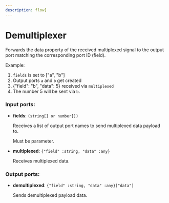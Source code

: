 ```yaml
---
description: flow]
---
```


# Demultiplexer

Forwards the data property of the received multiplexed signal to the output port matching the corresponding port ID (field).

Example:
1. `fields` is set to ["a", "b"]
2. Output ports `a` and `b` get created
3. {"field": "b", "data": 5} received via `multiplexed`
4. The number 5 will be sent via `b`.

### Input ports:

* __fields__: `(string[] or number[])`

    Receives a list of output port names to send multiplexed data payload to.
    
    Must be parameter.


* __multiplexed__: `{"field" :string, "data" :any}`

    Receives multiplexed data.

### Output ports:

* __demultiplexed__: `{"field" :string, "data" :any}["data"]`

    Sends demultiplexed payload data.


